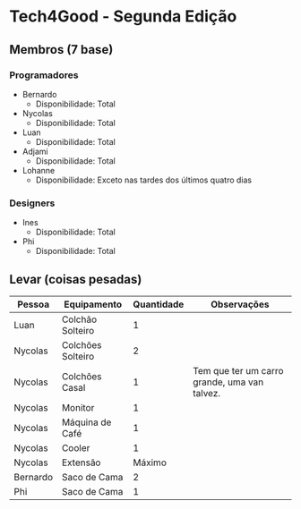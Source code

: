 # Tech4Good - Segunda Edição

## Membros (7 base)

### Programadores

- Bernardo
  - Disponibilidade: Total
- Nycolas
  - Disponibilidade: Total
- Luan
  - Disponibilidade: Total
- Adjami
  - Disponibilidade: Total
- Lohanne
  - Disponibilidade: Exceto nas tardes dos últimos quatro dias

### Designers

- Ines
  - Disponibilidade: Total
- Phi
  - Disponibilidade: Total

## Levar (coisas pesadas)

| Pessoa   | Equipamento       | Quantidade | Observações                                  |
| -------- | ----------------- | ---------- | -------------------------------------------- |
| Luan     | Colchão Solteiro  | 1          |                                              |
| Nycolas  | Colchões Solteiro | 2          |                                              |
| Nycolas  | Colchões Casal    | 1          | Tem que ter um carro grande, uma van talvez. |
| Nycolas  | Monitor           | 1          |                                              |
| Nycolas  | Máquina de Café   | 1          |                                              |
| Nycolas  | Cooler            | 1          |                                              |
| Nycolas  | Extensão          | Máximo     |                                              |
| Bernardo | Saco de Cama      | 2          |                                              |
| Phi      | Saco de Cama      | 1          |                                              |  
